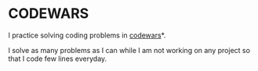 # CODEWARS

I practice solving coding problems in [codewars](https://www.codewars.com)*.

I solve as many problems as I can while I am not working on any project so that I code few lines everyday.
